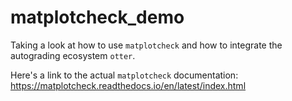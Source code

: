 # matplotcheck_demo

Taking a look at how to use `matplotcheck` and how to integrate the autograding ecosystem `otter`.

Here's a link to the actual `matplotcheck` documentation: https://matplotcheck.readthedocs.io/en/latest/index.html
